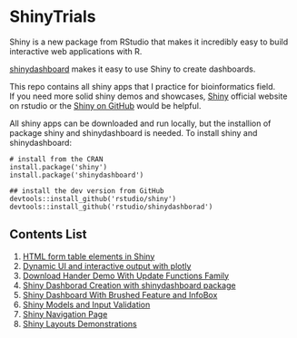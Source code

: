# ShinyTrials

Shiny is a new package from RStudio that makes it incredibly easy to build interactive web applications with R.   

[shinydashboard](https://rstudio.github.io/shinydashboard/) makes it easy to use Shiny to create dashboards.   

This repo contains all shiny apps that I practice for bioinformatics field.   
If you need more solid shiny demos and showcases, [Shiny](http://shiny.rstudio.com) official website on rstudio or the [Shiny on GitHub](https://github.com/rstudio/shiny) would be helpful.  

All shiny apps can be downloaded and run locally, but the installion of package shiny and shinydashboard is needed. To install shiny and shinydashboard:    

```
# install from the CRAN
install.package('shiny')
install.package('shinydashboard')

## install the dev version from GitHub
devtools::install_github('rstudio/shiny')
devtools::install_github('rstudio/shinydashborad')
```

## Contents List
1. [HTML form table elements in Shiny](https://github.com/Ronlee12355/ShinyTrials/tree/master/shiny_form_table)   
2. [Dynamic UI and interactive output with plotly](https://github.com/Ronlee12355/ShinyTrials/tree/master/shiny_ui_output)
3. [Download Hander Demo With Update Functions Family](https://github.com/Ronlee12355/ShinyTrials/tree/master/shiny_downloadhander)
4. [Shiny Dashborad Creation with shinydashboard package](https://github.com/Ronlee12355/ShinyTrials/tree/master/shiny_dashboard)
5. [Shiny Dashboard With Brushed Feature and InfoBox](https://github.com/Ronlee12355/ShinyTrials/tree/master/shiny_infoBox_brushed)
6. [Shiny Models and Input Validation](https://github.com/Ronlee12355/ShinyTrials/tree/master/shiny_model)
7. [Shiny Navigation Page](https://github.com/Ronlee12355/ShinyTrials/tree/master/shiny_naviBar)
8. [Shiny Layouts Demonstrations](https://github.com/Ronlee12355/ShinyTrials/tree/master/shiny_layouts)